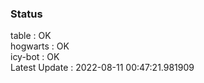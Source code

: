 ### Status


table : OK  
hogwarts : OK  
icy-bot : OK  
Latest Update : 2022-08-11 00:47:21.981909
